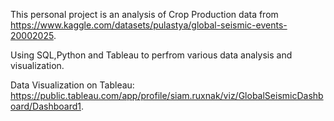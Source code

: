 This personal project is an analysis of Crop Production data from https://www.kaggle.com/datasets/pulastya/global-seismic-events-20002025.

Using SQL,Python and Tableau to perfrom various data analysis and visualization.

Data Visualization on Tableau:
https://public.tableau.com/app/profile/siam.ruxnak/viz/GlobalSeismicDashboard/Dashboard1.

